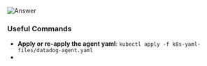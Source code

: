 ![Answer](/technovangelist/scenarios/k8s6-applications/assets/app-pt1.gif)

### Useful Commands 

* **Apply or re-apply the agent yaml**: `kubectl apply -f k8s-yaml-files/datadog-agent.yaml`
* 